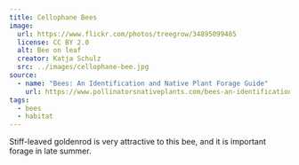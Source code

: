 ```yaml
---
title: Cellophane Bees
image:
  url: https://www.flickr.com/photos/treegrow/34895099485
  license: CC BY 2.0
  alt: Bee on leaf
  creator: Katja Schulz
  src: ../images/cellophane-bee.jpg
source:
  - name: "Bees: An Identification and Native Plant Forage Guide"
    url: https://www.pollinatorsnativeplants.com/bees-an-identification-and-native-plant-forage-guide.html
tags:
  - bees
  - habitat
---
```



Stiff-leaved goldenrod is very attractive to this bee, and it is important forage in late summer.